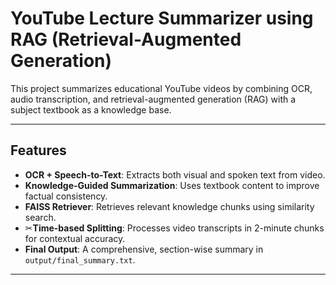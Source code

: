 # YouTube Lecture Summarizer using RAG (Retrieval-Augmented Generation)

This project summarizes educational YouTube videos by combining OCR, audio transcription, and retrieval-augmented generation (RAG) with a subject textbook as a knowledge base.

---

## Features

- **OCR + Speech-to-Text**: Extracts both visual and spoken text from video.
- **Knowledge-Guided Summarization**: Uses textbook content to improve factual consistency.
- **FAISS Retriever**: Retrieves relevant knowledge chunks using similarity search.
- ✂**Time-based Splitting**: Processes video transcripts in 2-minute chunks for contextual accuracy.
- **Final Output**: A comprehensive, section-wise summary in `output/final_summary.txt`.

---

